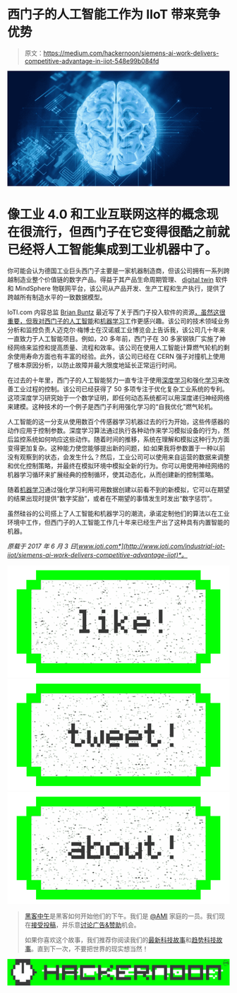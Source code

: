 # 西门子的人工智能工作为 IIoT 带来竞争优势

> 原文：<https://medium.com/hackernoon/siemens-ai-work-delivers-competitive-advantage-in-iiot-548e99b084fd>

![](img/cafa8a9dff25eb015201d3601769aa26.png)

# 像工业 4.0 和工业互联网这样的概念现在很流行，但西门子在它变得很酷之前就已经将人工智能集成到工业机器中了。

你可能会认为德国工业巨头西门子主要是一家机器制造商，但该公司拥有一系列跨越制造业整个价值链的数字产品。得益于其产品生命周期管理、 [digital twin](http://www.ioti.com/iot-trends-and-analysis/4-ways-iot-changing-world-case-studies-visa-airbus-bosch-and-sncf/gallery?slide=2) 软件和 MindSphere 物联网平台，该公司从产品开发、生产工程和生产执行，提供了跨越所有制造水平的一致数据模型。

IoTI.com 内容总监 [Brian Buntz](https://twitter.com/Brian_Buntz) 最近写了关于西门子投入软件的资源[，虽然这很重要，但我对西门子的](http://www.ioti.com/industrial-iot-iiot/why-siemens-iot-strategy-big-software)[人工智能](http://www.ioti.com/analytics/don-t-fear-ai-fear-human-stupidity)和[机器学习](http://openclassroom.stanford.edu/MainFolder/CoursePage.php?course=MachineLearning)工作更感兴趣。该公司的技术领域业务分析和监控负责人迈克尔·梅博士在汉诺威工业博览会上告诉我，该公司几十年来一直致力于人工智能项目。例如，20 多年前，西门子在 30 多家钢铁厂实施了神经网络来监控和提高质量、流程和效率。该公司在使用人工智能计算燃气轮机的剩余使用寿命方面也有丰富的经验。此外，该公司已经在 CERN 强子对撞机上使用了根本原因分析，以防止故障并最大限度地延长正常运行时间。

在过去的十年里，西门子的人工智能努力一直专注于使用[深度学习](http://spectrum.ieee.org/automaton/robotics/artificial-intelligence/facebook-ai-director-yann-lecun-on-deep-learning)和强化[学习](https://hackernoon.com/tagged/learning)来改善工业过程的控制。该公司已经获得了 50 多项专注于优化复杂工业系统的专利。这项深度学习研究始于一个数学证明，即任何动态系统都可以用深度递归神经网络来建模。这种技术的一个例子是西门子利用强化学习的“自我优化”燃气轮机。

人工智能的这一分支从使用数百个传感器学习机器过去的行为开始，这些传感器的动作应用于控制参数。深度学习算法通过执行各种动作来学习模拟设备的行为，然后监控系统如何响应这些动作。随着时间的推移，系统在理解和模拟这种行为方面变得更加复杂。这种能力使您能够提出新的问题，如:如果我将参数置于一种以前没有观察到的状态，会发生什么？然后，工业公司可以使用来自运营的数据来调整和优化控制策略，并最终在模拟环境中模拟全新的行为。你可以用使用神经网络的机器学习循环来扩展经典的控制循环，使其动态化，从而创建新的控制策略。

随着[机器学习](https://hackernoon.com/tagged/machine-learning)通过强化学习利用可用数据创建以前看不到的新模拟，它可以在期望的结果出现时提供“数字奖励”，或者在不期望的事情发生时发出“数字惩罚”。

虽然硅谷的公司搭上了人工智能和机器学习的潮流，承诺定制他们的算法以在工业环境中工作，但西门子的人工智能工作几十年来已经生产出了这种具有内置智能的机器。

*原载于 2017 年 6 月 3 日*[*www.ioti.com*](http://www.ioti.com/industrial-iot-iiot/siemens-ai-work-delivers-competitive-advantage-iiot)*。*

[![](img/50ef4044ecd4e250b5d50f368b775d38.png)](http://bit.ly/HackernoonFB)[![](img/979d9a46439d5aebbdcdca574e21dc81.png)](https://goo.gl/k7XYbx)[![](img/2930ba6bd2c12218fdbbf7e02c8746ff.png)](https://goo.gl/4ofytp)

> [黑客中午](http://bit.ly/Hackernoon)是黑客如何开始他们的下午。我们是 [@AMI](http://bit.ly/atAMIatAMI) 家庭的一员。我们现在[接受投稿](http://bit.ly/hackernoonsubmission)，并乐意[讨论广告&赞助](mailto:partners@amipublications.com)机会。
> 
> 如果你喜欢这个故事，我们推荐你阅读我们的[最新科技故事](http://bit.ly/hackernoonlatestt)和[趋势科技故事](https://hackernoon.com/trending)。直到下一次，不要把世界的现实想当然！

![](img/be0ca55ba73a573dce11effb2ee80d56.png)